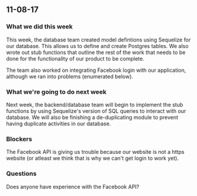## 11-08-17

### What we did this week
This week, the database team created model defintions using Sequelize for our database. 
This allows us to define and create Postgres tables. We also wrote out stub functions that outline the rest of the work
that needs to be done for the functionality of our product to be complete. 

The team also worked on integrating Facebook login with our application, although we ran into problems (enumerated below).

### What we're going to do next week
Next week, the backend/database team will begin to implement the stub functions by using Sequelize's version of SQL queries to interact
with our database. We will also be finishing a de-duplicating module to prevent having duplicate activities in our database.

### Blockers
The Facebook API is giving us trouble because our website is not a https website (or atleast we think that is why we can't get login to work yet).

### Questions
Does anyone have experience with the Facebook API?
